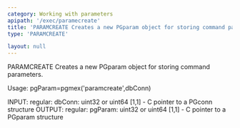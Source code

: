 ```yaml
---
category: Working with parameters
apipath: '/exec/paramecreate'
title: 'PARAMCREATE Creates a new PGparam object for storing command parameters'
type: 'PARAMCREATE'

layout: null
---
```


 PARAMCREATE Creates a new PGparam object for storing command parameters.

 Usage: pgParam=pgmex('paramcreate',dbConn)

 INPUT:
   regular:
     dbConn: uint32 or uint64 [1,1] - C pointer to a PGconn structure
 OUTPUT:
   regular:
     pgParam: uint32 or uint64 [1,1] - C pointer to a PGparam structure